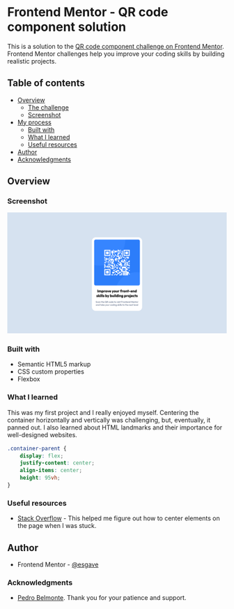 # Frontend Mentor - QR code component solution

This is a solution to the [QR code component challenge on Frontend Mentor](https://www.frontendmentor.io/challenges/qr-code-component-iux_sIO_H). Frontend Mentor challenges help you improve your coding skills by building realistic projects. 

## Table of contents

- [Overview](#overview)
  - [The challenge](#the-challenge)
  - [Screenshot](#screenshot)
- [My process](#my-process)
  - [Built with](#built-with)
  - [What I learned](#what-i-learned)
  - [Useful resources](#useful-resources)
- [Author](#author)
- [Acknowledgments](#acknowledgments)

## Overview

### Screenshot

![See screenshot](./screenshot.png)

### Built with

- Semantic HTML5 markup
- CSS custom properties
- Flexbox

### What I learned 

This was my first project and I really enjoyed myself. Centering the container horizontally and vertically was challenging, but, eventually, it panned out. I also learned about HTML landmarks and their importance for well-designed websites. 

```css
.container-parent { 
    display: flex;
    justify-content: center;
    align-items: center;
    height: 95vh;
}
```
### Useful resources

- [Stack Overflow](https://stackoverflow.com/questions/31217268/center-div-on-the-middle-of-screen) - This helped me figure out how to center elements on the page when I was stuck. 

## Author

- Frontend Mentor - [@esgave](https://www.frontendmentor.io/profile/esgave)

### Acknowledgments
- [Pedro Belmonte](https://github.com/pedrobelmonte8). Thank you for your patience and support. 